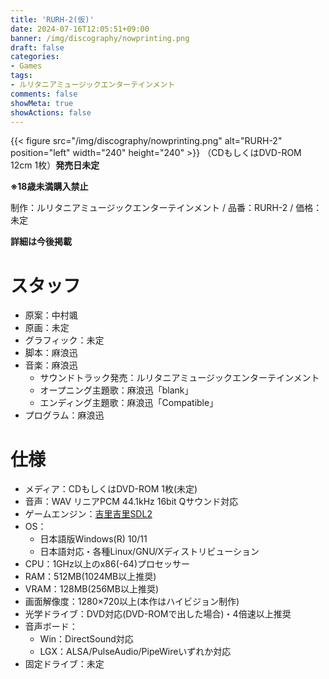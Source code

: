 ```yaml
---
title: 'RURH-2(仮)'
date: 2024-07-16T12:05:51+09:00
banner: /img/discography/nowprinting.png
draft: false
categories:
- Games
tags:
- ルリタニアミュージックエンターテインメント
comments: false
showMeta: true
showActions: false
---
```


{{< figure src="/img/discography/nowprinting.png" alt="RURH-2" position="left" width="240" height="240" >}}
（CDもしくはDVD-ROM 12cm 1枚）**発売日未定**

**※18歳未満購入禁止**

制作：ルリタニアミュージックエンターテインメント / 品番：RURH-2 / 価格：未定

**詳細は今後掲載**

# スタッフ
- 原案：中村颯
- 原画：未定
- グラフィック：未定
- 脚本：麻浪迅
- 音楽：麻浪迅
    - サウンドトラック発売：ルリタニアミュージックエンターテインメント
    - オープニング主題歌：麻浪迅「blank」
    - エンディング主題歌：麻浪迅「Compatible」
- プログラム：麻浪迅

# 仕様
- メディア：CDもしくはDVD-ROM 1枚(未定)
- 音声：WAV リニアPCM 44.1kHz 16bit Qサウンド対応
- ゲームエンジン：[吉里吉里SDL2](https://krkrsdl2.github.io/krkrsdl2/)
- OS：
    - 日本語版Windows(R) 10/11
    - 日本語対応・各種Linux/GNU/Xディストリビューション
- CPU：1GHz以上のx86(-64)プロセッサー
- RAM：512MB(1024MB以上推奨)
- VRAM：128MB(256MB以上推奨)
- 画面解像度：1280×720以上(本作はハイビジョン制作)
- 光学ドライブ：DVD対応(DVD-ROMで出した場合)・4倍速以上推奨
- 音声ボード：
    - Win：DirectSound対応
    - LGX：ALSA/PulseAudio/PipeWireいずれか対応
- 固定ドライブ：未定
